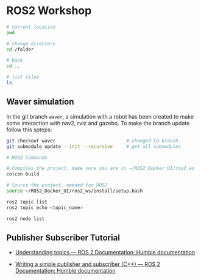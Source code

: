 # ROS2 Workshop

```bash
# current location
pwd

# change directory
cd /folder

# back
cd ..

# list files
ls
```

## Waver simulation
In the git branch `waver`, a simulation with a robot has been created to make some interaction with nav2, rviz and gazebo. To make the branch update follow this spteps:

```bash
git checkout waver                          # changed to branch
git submodule update --init --recursive     # get all submodules
```

```bash
# ROS2 Commands

# Compiles the project, make sure you are in ~/ROS2_Docker_UI/ros2_ws
colcon build

# Source the project, needed for ROS2
source ~/ROS2_Docker_UI/ros2_ws/install/setup.bash

ros2 topic list
ros2 topic echo <topic_name>

ros2 node list
```

## Publisher Subscriber Tutorial
- [Understanding topics — ROS 2 Documentation: Humble documentation](https://docs.ros.org/en/humble/Tutorials/Beginner-CLI-Tools/Understanding-ROS2-Topics/Understanding-ROS2-Topics.html)

- [Writing a simple publisher and subscriber (C++) — ROS 2 Documentation: Humble documentation](https://docs.ros.org/en/humble/Tutorials/Beginner-Client-Libraries/Writing-A-Simple-Cpp-Publisher-And-Subscriber.html)
